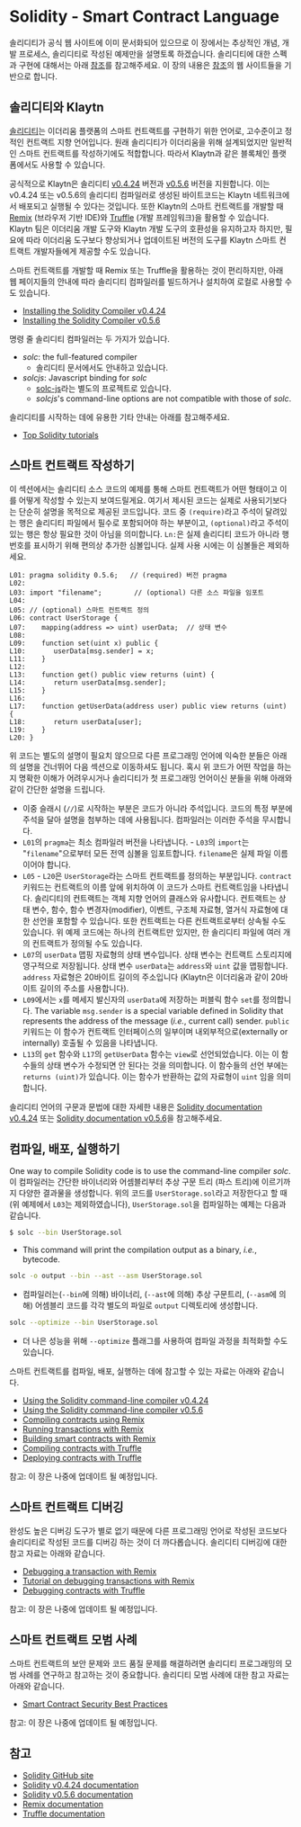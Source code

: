 # Solidity - Smart Contract Language

솔리디티가 공식 웹 사이트에 이미 문서화되어 있으므로 이 장에서는 추상적인 개념, 개발 프로세스, 솔리디티로 작성된 예제만을 설명토록 하겠습니다. 솔리디티에 대한 스펙과 구현에 대해서는 아래 [참조](#references)를 참고해주세요. 이 장의 내용은 [참조](#references)의 웹 사이트들을 기반으로 합니다.

## 솔리디티와 Klaytn

[솔리디티](https://github.com/ethereum/solidity)는 이더리움 플랫폼의 스마트 컨트랙트를 구현하기 위한 언어로, 고수준이고 정적인 컨트랙트 지향 언어입니다. 원래 솔리디티가 이더리움을 위해 설계되었지만 일반적인 스마트 컨트랙트를 작성하기에도 적합합니다. 따라서 Klaytn과 같은 블록체인 플랫폼에서도 사용할 수 있습니다.

공식적으로 Klaytn은 솔리디티 [v0.4.24](https://github.com/ethereum/solidity/releases/tag/v0.4.24) 버전과 [v0.5.6](https://github.com/ethereum/solidity/releases/tag/v0.5.6) 버전을 지원합니다. 이는 v0.4.24 또는 v0.5.6의 솔리디티 컴파일러로 생성된 바이트코드는 Klaytn 네트워크에서 배포되고 실행될 수 있다는 것입니다. 또한 Klaytn의 스마트 컨트랙트를 개발할 때 [Remix](https://remix.ethereum.org/) \(브라우저 기반 IDE\)와 [Truffle](https://github.com/trufflesuite/truffle) \(개발 프레임워크\)을 활용할 수 있습니다. Klaytn 팀은 이더리움 개발 도구와 Klaytn 개발 도구의 호환성을 유지하고자 하지만, 필요에 따라 이더리움 도구보다 향상되거나 업데이트된 버전의 도구를 Klaytn 스마트 컨트랙트 개발자들에게 제공할 수도 있습니다.

스마트 컨트랙트를 개발할 때 Remix 또는 Truffle을 활용하는 것이 편리하지만, 아래 웹 페이지들의 안내에 따라 솔리디티 컴파일러를 빌드하거나 설치하여 로컬로 사용할 수도 있습니다.

* [Installing the Solidity Compiler v0.4.24](https://solidity.readthedocs.io/en/v0.4.24/installing-solidity.html)
* [Installing the Solidity Compiler v0.5.6](https://solidity.readthedocs.io/en/v0.5.6/installing-solidity.html)

명령 줄 솔리디티 컴파일러는 두 가지가 있습니다.

* _solc_: the full-featured compiler
  * 솔리디티 문서에서도 안내하고 있습니다.
* _solcjs_: Javascript binding for _solc_
  * [solc-js](https://github.com/ethereum/solc-js)라는 별도의 프로젝트로 있습니다.
  * _solcjs_'s command-line options are not compatible with those of _solc_.

솔리디티를 시작하는 데에 유용한 기타 안내는 아래를 참고해주세요.

* [Top Solidity tutorials](https://medium.com/coinmonks/top-solidity-tutorials-4e7adcacced8)

## 스마트 컨트랙트 작성하기

이 섹션에서는 솔리디티 소스 코드의 예제를 통해 스마트 컨트랙트가 어떤 형태이고 이를 어떻게 작성할 수 있는지 보여드릴게요. 여기서 제시된 코드는 실제로 사용되기보다는 단순히 설명을 목적으로 제공된 코드입니다. 코드 중 `(require)`라고 주석이 달려있는 행은 솔리디티 파일에서 필수로 포함되어야 하는 부분이고, `(optional)`라고 주석이 있는 행은 항상 필요한 것이 아님을 의미합니다. `Ln:`은 실제 솔리디티 코드가 아니라 행 번호를 표시하기 위해 편의상 추가한 심볼입니다. 실제 사용 시에는 이 심볼들은 제외하세요.

```text
L01: pragma solidity 0.5.6;   // (required) 버전 pragma
L02:
L03: import "filename";        // (optional) 다른 소스 파일을 임포트
L04:
L05: // (optional) 스마트 컨트랙트 정의
L06: contract UserStorage {
L07:    mapping(address => uint) userData;  // 상태 변수
L08:
L09:    function set(uint x) public {
L10:       userData[msg.sender] = x;
L11:    }
L12:
L13:    function get() public view returns (uint) {
L14:       return userData[msg.sender];
L15:    }
L16:
L17:    function getUserData(address user) public view returns (uint) {
L18:       return userData[user];
L19:    }
L20: }
```

위 코드는 별도의 설명이 필요치 않으므로 다른 프로그래밍 언어에 익숙한 분들은 아래의 설명을 건너뛰어 다음 섹션으로 이동하셔도 됩니다. 혹시 위 코드가 어떤 작업을 하는지 명확한 이해가 어려우시거나 솔리디티가 첫 프로그래밍 언어이신 분들을 위해 아래와 같이 간단한 설명을 드립니다.

* 이중 슬래시 \(`//`\)로 시작하는 부분은 코드가 아니라 주석입니다. 코드의 특정 부분에 주석을 달아 설명을 첨부하는 데에 사용됩니다.  컴파일러는 이러한 주석을 무시합니다.
* `L01`의 `pragma`는 최소 컴파일러 버전을 나타냅니다.  - `L03`의 `import`는 "`filename`"으로부터 모든 전역 심볼을 임포트합니다.  `filename`은 실제 파일 이름이어야 합니다.
* `L05` - `L20`은 `UserStorage`라는 스마트 컨트랙트를 정의하는 부분입니다.  `contract` 키워드는 컨트랙트의 이름 앞에 위치하여 이 코드가 스마트 컨트랙트임을 나타냅니다.  솔리디티의 컨트랙트는 객체 지향 언어의 클래스와 유사합니다.  컨트랙트는 상태 변수, 함수, 함수 변경자(modifier), 이벤트, 구조체 자료형, 열거식 자료형에 대한 선언을 포함할 수 있습니다.  또한 컨트랙트는 다른 컨트랙트로부터 상속될 수도 있습니다.  위 예제 코드에는 하나의 컨트랙트만 있지만, 한 솔리디티 파일에 여러 개의 컨트랙트가 정의될 수도 있습니다.
* `L07`의 `userData` 맵핑 자료형의 상태 변수입니다.  상태 변수는 컨트랙트 스토리지에 영구적으로 저장됩니다.  상태 변수 `userData`는 `address`와 `uint` 값을 맵핑합니다.  `address` 자료형은 20바이트 길이의 주소입니다 \(Klaytn은 이더리움과 같이 20바이트 길이의 주소를 사용합니다\).
* `L09`에서는 `x`를 메세지 발신자의 `userData`에 저장하는 퍼블릭 함수 `set`를 정의합니다.  The variable `msg.sender` is a special variable defined in Solidity that represents the address of the message \(_i.e._, current call\) sender.  `public` 키워드는 이 함수가 컨트랙트 인터페이스의 일부이며 내외부적으로\(externally or internally\) 호출될 수 있음을 나타냅니다.
* `L13`의 `get` 함수와 `L17`의 `getUserData` 함수는 `view`로 선언되었습니다. 이는 이 함수들의 상태 변수가 수정되면 안 된다는 것을 의미합니다.  이 함수들의 선언 부에는 `returns (uint)`가 있습니다. 이는 함수가 반환하는 값의 자료형이 `uint` 임을 의미합니다.

솔리디티 언어의 구문과 문법에 대한 자세한 내용은 [Solidity documentation v0.4.24](https://solidity.readthedocs.io/en/v0.4.24/solidity-in-depth.html) 또는 [Solidity documentation v0.5.6](https://solidity.readthedocs.io/en/v0.5.6/solidity-in-depth.html)을 참고해주세요.

## 컴파일, 배포, 실행하기

One way to compile Solidity code is to use the command-line compiler _solc_. 이 컴파일러는 간단한 바이너리와 어셈블리부터 추상 구문 트리 \(파스 트리\)에 이르기까지 다양한 결과물을 생성합니다. 위의 코드를 `UserStorage.sol`라고 저장한다고 할 때 \(위 예제에서 `L03`는 제외하였습니다\), `UserStorage.sol`을 컴파일하는 예제는 다음과 같습니다.

```bash
$ solc --bin UserStorage.sol
```

* This command will print the compilation output as a binary, _i.e._, bytecode.

```bash
solc -o output --bin --ast --asm UserStorage.sol
```

* 컴파일러는\(`--bin`에 의해\) 바이너리, \(`--ast`에 의해\) 추상 구문트리, \(`--asm`에 의해\) 어셈블리 코드를 각각 별도의 파일로 `output` 디렉토리에 생성합니다.

```bash
solc --optimize --bin UserStorage.sol
```

* 더 나은 성능을 위해 `--optimize` 플래그를 사용하여 컴파일 과정을 최적화할 수도 있습니다.

스마트 컨트랙트를 컴파일, 배포, 실행하는 데에 참고할 수 있는 자료는 아래와 같습니다.

* [Using the Solidity command-line compiler v0.4.24](https://solidity.readthedocs.io/en/v0.4.24/using-the-compiler.html)
* [Using the Solidity command-line compiler v0.5.6](https://solidity.readthedocs.io/en/v0.5.6/using-the-compiler.html)
* [Compiling contracts using Remix](https://remix.readthedocs.io/en/latest/compile_tab.html)
* [Running transactions with Remix](https://remix.readthedocs.io/en/latest/run_tab.html)
* [Building smart contracts with Remix](https://remix.readthedocs.io/en/latest/workshop_Building_smart_contracts_with_Remix.html)
* [Compiling contracts with Truffle](https://truffleframework.com/docs/truffle/getting-started/compiling-contracts)
* [Deploying contracts with Truffle](https://truffleframework.com/docs/truffle/getting-started/running-migrations)

참고: 이 장은 나중에 업데이트 될 예정입니다.

## 스마트 컨트랙트 디버깅

완성도 높은 디버깅 도구가 별로 없기 때문에 다른 프로그래밍 언어로 작성된 코드보다 솔리디티로 작성된 코드를 디버깅 하는 것이 더 까다롭습니다. 솔리디티 디버깅에 대한 참고 자료는 아래와 같습니다.

* [Debugging a transaction with Remix](https://remix-ide.readthedocs.io/en/latest/debugger.html)
* [Tutorial on debugging transactions with Remix](https://remix-ide.readthedocs.io/en/latest/tutorial_debug.html)
* [Debugging contracts with Truffle](https://truffleframework.com/docs/truffle/getting-started/debugging-your-contracts)

참고: 이 장은 나중에 업데이트 될 예정입니다.

## 스마트 컨트랙트 모범 사례

스마트 컨트랙트의 보안 문제와 코드 품질 문제를 해결하려면 솔리디티 프로그래밍의 모범 사례를 연구하고 참고하는 것이 중요합니다. 솔리디티 모범 사례에 대한 참고 자료는 아래와 같습니다.

* [Smart Contract Security Best Practices](https://github.com/ConsenSys/smart-contract-best-practices)

참고: 이 장은 나중에 업데이트 될 예정입니다.

## 참고

* [Solidity GitHub site](https://github.com/ethereum/solidity)
* [Solidity v0.4.24 documentation](https://solidity.readthedocs.io/en/v0.4.24/index.html)
* [Solidity v0.5.6 documentation](https://solidity.readthedocs.io/en/v0.5.6/index.html)
* [Remix documentation](https://remix-ide.readthedocs.io/en/latest/)
* [Truffle documentation](https://truffleframework.com/docs/truffle/overview)

